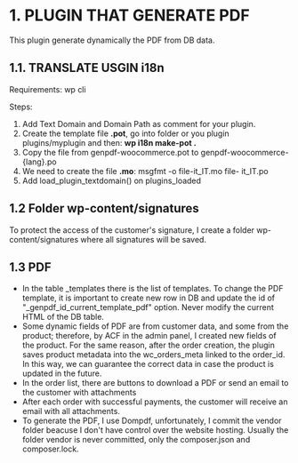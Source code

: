 # 1. PLUGIN THAT GENERATE PDF

This plugin generate dynamically the PDF from DB data.


## 1.1. TRANSLATE USGIN i18n
Requirements: wp cli

Steps:
<ol>
    <li>Add Text Domain and Domain Path as comment for your plugin.</li>
    <li>Create the template file <strong>.pot</strong>, go into folder or you plugin plugins/myplugin and then: <strong>wp i18n make-pot . </strong></li>
    <li>Copy the file from genpdf-woocommerce.pot to genpdf-woocommerce-{lang}.po</li>
    <li>We need to create the file <strong>.mo</strong>: msgfmt -o file-it_IT.mo file-
it_IT.po 
    </li>
    <li>Add load_plugin_textdomain() on plugins_loaded</li>
</ol>

## 1.2 Folder wp-content/signatures

To protect the access of the customer's signature, I create a folder wp-content/signatures where all signatures will be saved.


## 1.3 PDF
<ul>
<li>In the table _templates there is the list of templates. To change the PDF template, it is important to create new row in DB and update the id of "_genpdf_id_current_template_pdf" option. Never modify the current HTML of the DB table.</li>
<li>Some dynamic fields of PDF are from customer data, and some from the product; therefore, by ACF in the admin panel, I created new fields of the product. For the same reason, after the order creation, the plugin saves product metadata into the wc_orders_meta linked to the order_id. In this way, we can guarantee the correct data in case the product is updated in the future. </li>
<li>In the order list, there are buttons to download a PDF or send an email to the customer with attachments</li>
<li>After each order with successful payments, the customer will receive an email with all attachments.</li>
<li>To generate the PDF, I use Dompdf, unfortunately, I commit the vendor folder beacuse I don't have control over the website hosting. Usually the folder vendor is never committed, only the composer.json and composer.lock.</li>
</ul>